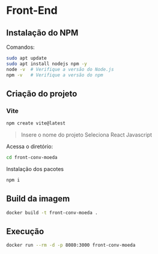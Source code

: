 # Front-End

## Instalação do NPM

Comandos:

```bash
sudo apt update
sudo apt install nodejs npm -y
node -v  # Verifique a versão do Node.js
npm -v   # Verifique a versão do npm
```

## Criação do projeto

### Vite

```bash
npm create vite@latest
```

> Insere o nome do projeto
> Seleciona React 
> Javascript

Acessa o diretório:

```bash
cd front-conv-moeda
```

Instalação dos pacotes

```bash
npm i
```

## Build da imagem

```bash
docker build -t front-conv-moeda .
```

## Execução

```bash
docker run --rm -d -p 8080:3000 front-conv-moeda
```